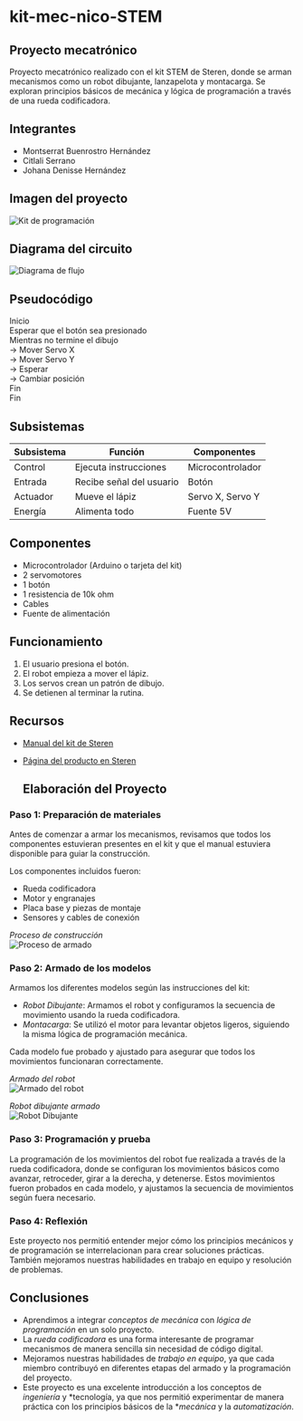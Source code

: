 # kit-mec-nico-STEM

## Proyecto mecatrónico
Proyecto mecatrónico realizado con el kit STEM de Steren, donde se arman mecanismos como un robot dibujante, lanzapelota y montacarga. Se exploran principios básicos de mecánica y lógica de programación a través de una rueda codificadora.
## Integrantes

- Montserrat Buenrostro Hernández  
- Citlali Serrano  
- Johana Denisse Hernández  

## Imagen del proyecto

![Kit de programación](kit%20de%20programaci%C3%B3n.jpeg)

## Diagrama del circuito

![Diagrama de flujo](ruta/a/tu/imagen/diagrama%20de%20flujo.jpeg)


## Pseudocódigo
Inicio  
Esperar que el botón sea presionado  
Mientras no termine el dibujo  
→ Mover Servo X  
→ Mover Servo Y  
→ Esperar  
→ Cambiar posición  
Fin  
Fin

## Subsistemas
| Subsistema        | Función                        | Componentes            |
|-------------------|-------------------------------|------------------------|
| Control           | Ejecuta instrucciones          | Microcontrolador       |
| Entrada           | Recibe señal del usuario       | Botón                  |
| Actuador          | Mueve el lápiz                 | Servo X, Servo Y       |
| Energía           | Alimenta todo                  | Fuente 5V              |

## Componentes
- Microcontrolador (Arduino o tarjeta del kit)
- 2 servomotores
- 1 botón
- 1 resistencia de 10k ohm
- Cables
- Fuente de alimentación

## Funcionamiento
1. El usuario presiona el botón.
2. El robot empieza a mover el lápiz.
3. Los servos crean un patrón de dibujo.
4. Se detienen al terminar la rutina.

## Recursos

- [Manual del kit de Steren](https://descargas.steren.com.mx/K-730-V0.0-instr.pdf)  
- [Página del producto en Steren](https://www.steren.com.mx/kit-para-armar-smartbot.html)

  ## Elaboración del Proyecto

### Paso 1: Preparación de materiales  
Antes de comenzar a armar los mecanismos, revisamos que todos los componentes estuvieran presentes en el kit y que el manual estuviera disponible para guiar la construcción.

Los componentes incluidos fueron:
- Rueda codificadora
- Motor y engranajes
- Placa base y piezas de montaje
- Sensores y cables de conexión
  
*Proceso de construcción*  
![Proceso de armado](proceso.jpeg)

### Paso 2: Armado de los modelos  
Armamos los diferentes modelos según las instrucciones del kit:

- *Robot Dibujante*: Armamos el robot y configuramos la secuencia de movimiento usando la rueda codificadora.
- *Montacarga*: Se utilizó el motor para levantar objetos ligeros, siguiendo la misma lógica de programación mecánica.

Cada modelo fue probado y ajustado para asegurar que todos los movimientos funcionaran correctamente.

*Armado del robot*  
![Armado del robot](armado.jpeg)

*Robot dibujante armado*  
![Robot Dibujante](robot%20dibujante.jpeg)

### Paso 3: Programación y prueba  
La programación de los movimientos del robot fue realizada a través de la rueda codificadora, donde se configuran los movimientos básicos como avanzar, retroceder, girar a la derecha, y detenerse. Estos movimientos fueron probados en cada modelo, y ajustamos la secuencia de movimientos según fuera necesario.

### Paso 4: Reflexión  
Este proyecto nos permitió entender mejor cómo los principios mecánicos y de programación se interrelacionan para crear soluciones prácticas. También mejoramos nuestras habilidades en trabajo en equipo y resolución de problemas.

## Conclusiones

- Aprendimos a integrar *conceptos de mecánica* con *lógica de programación* en un solo proyecto.
- La *rueda codificadora* es una forma interesante de programar mecanismos de manera sencilla sin necesidad de código digital.
- Mejoramos nuestras habilidades de *trabajo en equipo*, ya que cada miembro contribuyó en diferentes etapas del armado y la programación del proyecto.
- Este proyecto es una excelente introducción a los conceptos de *ingeniería* y *tecnología, ya que nos permitió experimentar de manera práctica con los principios básicos de la **mecánica* y la *automatización*.

  

